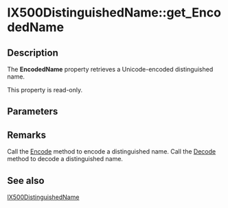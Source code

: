 # IX500DistinguishedName::get_EncodedName

## Description

The **EncodedName** property retrieves a Unicode-encoded distinguished name.

This property is read-only.

## Parameters

## Remarks

Call the [Encode](https://learn.microsoft.com/windows/desktop/api/certenroll/nf-certenroll-ix500distinguishedname-encode) method to encode a distinguished name. Call the [Decode](https://learn.microsoft.com/windows/desktop/api/certenroll/nf-certenroll-ix500distinguishedname-decode) method to decode a distinguished name.

## See also

[IX500DistinguishedName](https://learn.microsoft.com/windows/desktop/api/certenroll/nn-certenroll-ix500distinguishedname)